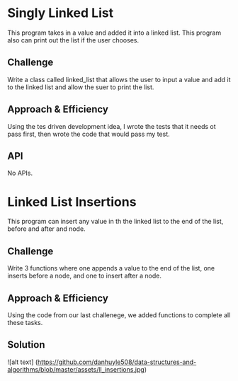 # Singly Linked List
This program takes in a value and added it into a linked list. This program also can print out the list if the user chooses.

## Challenge
Write a class called linked_list that allows the user to input a value and add it to the linked list and allow the suer to print the list.

## Approach & Efficiency
Using the tes driven development idea, I wrote the tests that it needs ot pass first, then wrote the code that would pass my test.

## API
No APIs.

# Linked List Insertions
This program can insert any value in th the linked list to the end of the list, before and after and node.

## Challenge
Write 3 functions where one appends a value to the end of the list, one inserts before a node, and one to insert after a node.

## Approach & Efficiency
Using the code from our last challenege, we added functions to complete all these tasks. 

## Solution
![alt text] (https://github.com/danhuyle508/data-structures-and-algorithms/blob/master/assets/ll_insertions.jpg)
